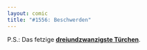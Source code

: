 ```yaml
---
layout: comic
title: "#1556: Beschwerden"
---
```


P.S.:
Das fetzige <a href="http://www.fonflatter.de/advent09"><strong>dreiundzwanzigste Türchen</strong></a>. 
